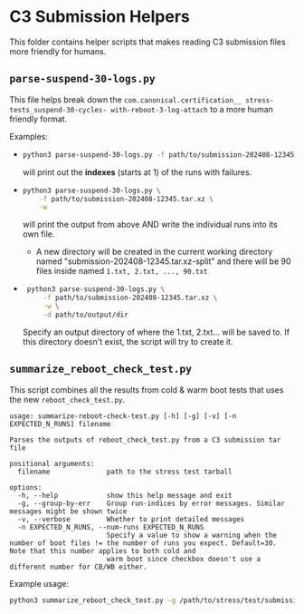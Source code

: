 # C3 Submission Helpers

This folder contains helper scripts that makes reading C3
submission files more friendly for humans.

## `parse-suspend-30-logs.py`

This file helps break down the `com.canonical.certification__
stress-tests_suspend-30-cycles-
with-reboot-3-log-attach` to a more human friendly format.

Examples:

- ```bash
  python3 parse-suspend-30-logs.py -f path/to/submission-202408-12345.tar.xz
  ```

   will print out the **indexes** (starts at 1) of the runs with failures.

- ```bash
  python3 parse-suspend-30-logs.py \
      -f path/to/submission-202408-12345.tar.xz \
      -w
  ```

   will print the output from above AND write the individual runs into its own
   file.
  - A new directory will be created in the current working directory named
   "submission-202408-12345.tar.xz-split" and there will be
   90 files inside named `1.txt, 2.txt, ..., 90.txt`

- ```bash
   python3 parse-suspend-30-logs.py \
       -f path/to/submission-202408-12345.tar.xz \
       -w \
       -d path/to/output/dir
   ```

   Specify an output directory of where the 1.txt, 2.txt... will be saved to.
   If this directory doesn't exist, the script will try to create it.

## `summarize_reboot_check_test.py`

This script combines all the results from cold & warm boot tests that uses the
new `reboot_check_test.py`.

<!-- markdownlint-disable MD013 -->
```plaintext
usage: summarize-reboot-check-test.py [-h] [-g] [-v] [-n EXPECTED_N_RUNS] filename

Parses the outputs of reboot_check_test.py from a C3 submission tar file

positional arguments:
  filename              path to the stress test tarball

options:
  -h, --help            show this help message and exit
  -g, --group-by-err    Group run-indices by error messages. Similar messages might be shown twice
  -v, --verbose         Whether to print detailed messages
  -n EXPECTED_N_RUNS, --num-runs EXPECTED_N_RUNS
                        Specify a value to show a warning when the number of boot files != the number of runs you expect. Default=30. Note that this number applies to both cold and
                        warm boot since checkbox doesn't use a different number for CB/WB either.
```
<!-- markdownlint-enable MD013 -->

Example usage:

```bash
python3 summarize_reboot_check_test.py -g /path/to/stress/test/submission.tar.xz
```
